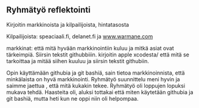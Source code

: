 ## Ryhmätyö reflektointi

Kirjoitin markkinoista ja kilpailijoista, hintatasosta
  
  Kilpailijoista: speaciaali.fi, delanet.fi ja www.warmane.com

markkinat: että mitä hyvään markkinointiin kuluu ja mitkä asiat ovat tärkeimpiä. Siirsin tekstit githubbiiin.
kirjoitin apple xcodesta/ että mitä se tarkoittaa ja mitää siihen kuuluu ja siirsin tekstit githubiin.

Opin käyttämään githubia ja git bashiä, sain tietoa markkinoinnista, että minkälaista on hyvä markkinointi.
Ryhmätyö suunnittelu meni hyvin ja saimme jaettua , että mitä kukakin tekee. Ryhmätyö oli loppujen lopuksi mukava tehdä.
Haasteita oli, aluksi tottakai että miten käytetään githubia ja git bashiä, mutta heti kun ne oppi niin oli helpompaa.
